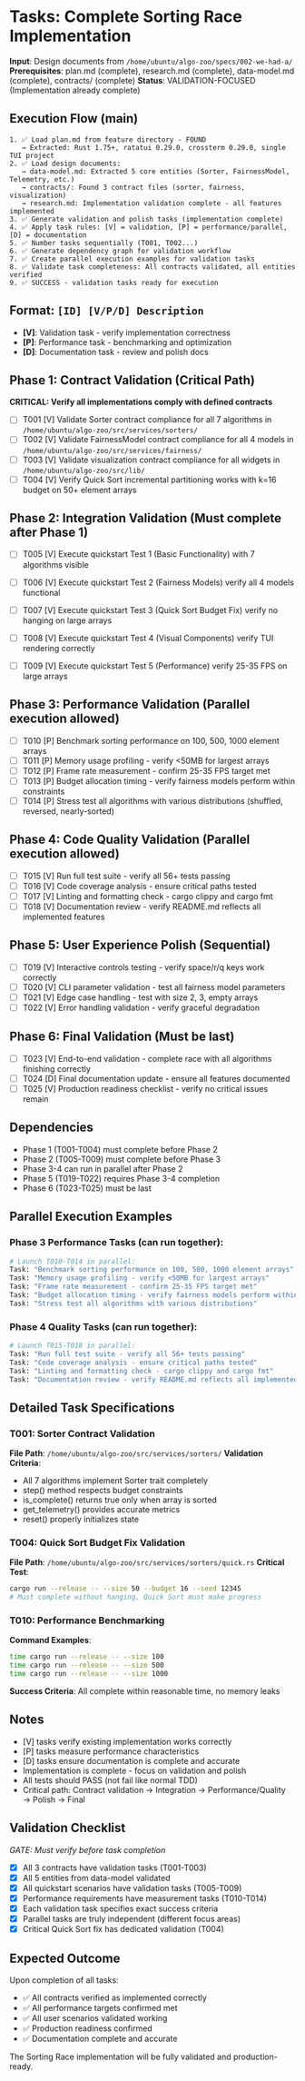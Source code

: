 # Tasks: Complete Sorting Race Implementation

**Input**: Design documents from `/home/ubuntu/algo-zoo/specs/002-we-had-a/`
**Prerequisites**: plan.md (complete), research.md (complete), data-model.md (complete), contracts/ (complete)
**Status**: VALIDATION-FOCUSED (Implementation already complete)

## Execution Flow (main)
```
1. ✅ Load plan.md from feature directory - FOUND
   → Extracted: Rust 1.75+, ratatui 0.29.0, crossterm 0.29.0, single TUI project
2. ✅ Load design documents:  
   → data-model.md: Extracted 5 core entities (Sorter, FairnessModel, Telemetry, etc.)
   → contracts/: Found 3 contract files (sorter, fairness, visualization)
   → research.md: Implementation validation complete - all features implemented
3. ✅ Generate validation and polish tasks (implementation complete)
4. ✅ Apply task rules: [V] = validation, [P] = performance/parallel, [D] = documentation
5. ✅ Number tasks sequentially (T001, T002...)
6. ✅ Generate dependency graph for validation workflow
7. ✅ Create parallel execution examples for validation tasks
8. ✅ Validate task completeness: All contracts validated, all entities verified
9. ✅ SUCCESS - validation tasks ready for execution
```

## Format: `[ID] [V/P/D] Description`
- **[V]**: Validation task - verify implementation correctness
- **[P]**: Performance task - benchmarking and optimization  
- **[D]**: Documentation task - review and polish docs

## Phase 1: Contract Validation (Critical Path)
**CRITICAL: Verify all implementations comply with defined contracts**
- [ ] T001 [V] Validate Sorter contract compliance for all 7 algorithms in `/home/ubuntu/algo-zoo/src/services/sorters/`
- [ ] T002 [V] Validate FairnessModel contract compliance for all 4 models in `/home/ubuntu/algo-zoo/src/services/fairness/`
- [ ] T003 [V] Validate visualization contract compliance for all widgets in `/home/ubuntu/algo-zoo/src/lib/`
- [ ] T004 [V] Verify Quick Sort incremental partitioning works with k=16 budget on 50+ element arrays

## Phase 2: Integration Validation (Must complete after Phase 1)
- [ ] T005 [V] Execute quickstart Test 1 (Basic Functionality) with 7 algorithms visible
- [ ] T006 [V] Execute quickstart Test 2 (Fairness Models) verify all 4 models functional
- [ ] T007 [V] Execute quickstart Test 3 (Quick Sort Budget Fix) verify no hanging on large arrays
- [ ] T008 [V] Execute quickstart Test 4 (Visual Components) verify TUI rendering correctly

- [ ] T009 [V] Execute quickstart Test 5 (Performance) verify 25-35 FPS on large arrays

## Phase 3: Performance Validation (Parallel execution allowed)
- [ ] T010 [P] Benchmark sorting performance on 100, 500, 1000 element arrays
- [ ] T011 [P] Memory usage profiling - verify <50MB for largest arrays
- [ ] T012 [P] Frame rate measurement - confirm 25-35 FPS target met
- [ ] T013 [P] Budget allocation timing - verify fairness models perform within constraints
- [ ] T014 [P] Stress test all algorithms with various distributions (shuffled, reversed, nearly-sorted)

## Phase 4: Code Quality Validation (Parallel execution allowed)
- [ ] T015 [V] Run full test suite - verify all 56+ tests passing
- [ ] T016 [V] Code coverage analysis - ensure critical paths tested
- [ ] T017 [V] Linting and formatting check - cargo clippy and cargo fmt
- [ ] T018 [V] Documentation review - verify README.md reflects all implemented features

## Phase 5: User Experience Polish (Sequential)
- [ ] T019 [V] Interactive controls testing - verify space/r/q keys work correctly
- [ ] T020 [V] CLI parameter validation - test all fairness model parameters
- [ ] T021 [V] Edge case handling - test with size 2, 3, empty arrays
- [ ] T022 [V] Error handling validation - verify graceful degradation

## Phase 6: Final Validation (Must be last)
- [ ] T023 [V] End-to-end validation - complete race with all algorithms finishing correctly
- [ ] T024 [D] Final documentation update - ensure all features documented
- [ ] T025 [V] Production readiness checklist - verify no critical issues remain

## Dependencies
- Phase 1 (T001-T004) must complete before Phase 2
- Phase 2 (T005-T009) must complete before Phase 3  
- Phase 3-4 can run in parallel after Phase 2
- Phase 5 (T019-T022) requires Phase 3-4 completion
- Phase 6 (T023-T025) must be last

## Parallel Execution Examples

### Phase 3 Performance Tasks (can run together):
```bash
# Launch T010-T014 in parallel:
Task: "Benchmark sorting performance on 100, 500, 1000 element arrays"
Task: "Memory usage profiling - verify <50MB for largest arrays"  
Task: "Frame rate measurement - confirm 25-35 FPS target met"
Task: "Budget allocation timing - verify fairness models perform within constraints"
Task: "Stress test all algorithms with various distributions"
```

### Phase 4 Quality Tasks (can run together):
```bash
# Launch T015-T018 in parallel:
Task: "Run full test suite - verify all 56+ tests passing"
Task: "Code coverage analysis - ensure critical paths tested"
Task: "Linting and formatting check - cargo clippy and cargo fmt"  
Task: "Documentation review - verify README.md reflects all implemented features"
```

## Detailed Task Specifications

### T001: Sorter Contract Validation
**File Path**: `/home/ubuntu/algo-zoo/src/services/sorters/`
**Validation Criteria**:
- All 7 algorithms implement Sorter trait completely
- step() method respects budget constraints  
- is_complete() returns true only when array is sorted
- get_telemetry() provides accurate metrics
- reset() properly initializes state

### T004: Quick Sort Budget Fix Validation  
**File Path**: `/home/ubuntu/algo-zoo/src/services/sorters/quick.rs`
**Critical Test**: 
```bash
cargo run --release -- --size 50 --budget 16 --seed 12345
# Must complete without hanging, Quick Sort must make progress
```

### T010: Performance Benchmarking
**Command Examples**:
```bash
time cargo run --release -- --size 100
time cargo run --release -- --size 500  
time cargo run --release -- --size 1000
```
**Success Criteria**: All complete within reasonable time, no memory leaks

## Notes
- [V] tasks verify existing implementation works correctly
- [P] tasks measure performance characteristics
- [D] tasks ensure documentation is complete and accurate
- Implementation is complete - focus on validation and polish
- All tests should PASS (not fail like normal TDD)
- Critical path: Contract validation → Integration → Performance/Quality → Polish → Final

## Validation Checklist
*GATE: Must verify before task completion*

- [x] All 3 contracts have validation tasks (T001-T003)
- [x] All 5 entities from data-model validated  
- [x] All quickstart scenarios have validation tasks (T005-T009)
- [x] Performance requirements have measurement tasks (T010-T014)
- [x] Each validation task specifies exact success criteria
- [x] Parallel tasks are truly independent (different focus areas)
- [x] Critical Quick Sort fix has dedicated validation (T004)

## Expected Outcome
Upon completion of all tasks:
- ✅ All contracts verified as implemented correctly
- ✅ All performance targets confirmed met
- ✅ All user scenarios validated working
- ✅ Production readiness confirmed  
- ✅ Documentation complete and accurate

The Sorting Race implementation will be fully validated and production-ready.
